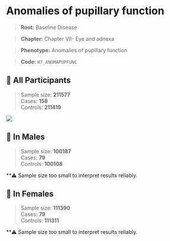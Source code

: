 # Anomalies of pupillary function

> **Root:** Baseline Disease  

> **Chapter:** Chapter VII- Eye and adnexa  

> **Phenotype:** Anomalies of pupillary function  

> **Code:** `H7_ANOMAPUPFUNC`

## 🧪 All Participants  
> Sample size: **211577**  
> Cases: **158**  
> Controls: **211419**
<img src="/Disease/Figures/ALL/Incidence/H7_ANOMAPUPFUNC.png"/>
<CsvTable src="/Disease/Data/ALL/Incidence/COX_H7_ANOMAPUPFUNC.csv" label="🔍 View full results" />

## 👨 In Males  
> Sample size: **100187**  
> Cases: **79**  
> Controls: **100108**

**⚠️ Sample size too small to interpret results reliably.


## 👩 In Females  
> Sample size: **111390**  
> Cases: **79**  
> Controls: **111311**

**⚠️ Sample size too small to interpret results reliably.

